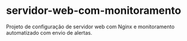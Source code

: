 # servidor-web-com-monitoramento
Projeto de configuração de servidor web com Nginx e monitoramento automatizado com envio de alertas.
